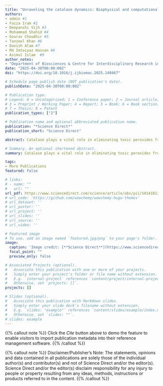 ```yaml
---
title: "Unraveling the catalase dynamics: Biophysical and computational insights into co-solutes driven stabilization under extreme pH conditions"
authors:
- admin #1
- Faiza Iram #2
- Deepanshi Vijh #3
- Mohammad Shahid #4
- Gourav Choudhir #5
- Tanzeel Khan #6
- Danish Alam #7
- Md Imtaiyaz Hassan #8
- Asimul Islam  #9
author_notes:
- "Department of Biosciences & Centre for Interdisciplinary Research in Basic Sciences, Jamia Millia Islamia, New Delhi 110025, India" #1
date: "2025-04-30T00:00:00Z"
doi: "https://doi.org/10.1016/j.ijbiomac.2025.140467"

# Schedule page publish date (NOT publication's date).
publishDate: "2025-04-30T00:00:00Z"

# Publication type.
# Legend: 0 = Uncategorized; 1 = Conference paper; 2 = Journal article;
# 3 = Preprint / Working Paper; 4 = Report; 5 = Book; 6 = Book section;
# 7 = Thesis; 8 = Patent
publication_types: ["2"]

# Publication name and optional abbreviated publication name.
publication: "*Science Direct*"
publication_short: "Science Direct"

abstract: Catalase plays a vital role in eliminating toxic peroxides from the human body and the environment. The versatile applications of this enzyme extend across biotechnological industries and innovative bioremediation approaches. Nonetheless, ensuring enzyme stability is a challenging task. This study investigated the efficacy of co-solutes (glucose and dextran 70) as stabilizing agents for catalase under denaturing pH conditions by employing a combination of spectroscopic techniques (UV‐visible, circular dichroism, and Trp fluorescence), calorimetric measurements (DSC and ITC), enzymatic assay, and in silico studies. The results of spectroscopic and thermal stability studies indicated that the co-solutes tend to stabilize catalase, even under extreme pH conditions. Molecular docking and ITC findings showed that glucose has a higher binding tendency to catalase than dextran 70. MD simulations further underscore reduced structural deviations (RMSF and RMSD), compact structure (Rg and SASA), and formation of H-bonds between catalase and co-solutes, complementing the in vitro observations. This study contributes to the understanding of enzyme stability under suboptimal pH conditions and paves the way for the development of more robust enzyme formulations suitable for a range of applications.

# Summary. An optional shortened abstract.
summary: Catalase plays a vital role in eliminating toxic peroxides from the human body and the environment. The versatile applications of this enzyme extend across biotechnological industries and innovative bioremediation approaches. Nonetheless, ensuring enzyme stability is a challenging task. This study investigated the efficacy of co-solutes (glucose and dextran 70) as stabilizing agents for catalase under denaturing pH conditions by employing a combination of spectroscopic techniques (UV‐visible, circular dichroism, and Trp fluorescence), calorimetric measurements (DSC and ITC), enzymatic assay, and in silico studies. The results of spectroscopic and thermal stability studies indicated that the co-solutes tend to stabilize catalase, even under extreme pH conditions. Molecular docking and ITC findings showed that glucose has a higher binding tendency to catalase than dextran 70. MD simulations further underscore reduced structural deviations (RMSF and RMSD), compact structure (Rg and SASA), and formation of H-bonds between catalase and co-solutes, complementing the in vitro observations. This study contributes to the understanding of enzyme stability under suboptimal pH conditions and paves the way for the development of more robust enzyme formulations suitable for a range of applications.

tags:
- More Publications
featured: False

# links:
# - name: ""
#   url: ""
url_pdf: https://www.sciencedirect.com/science/article/abs/pii/S0141813025010165?via%3Dihub
# url_code: 'https://github.com/wowchemy/wowchemy-hugo-themes'
# url_dataset: ''
# url_poster: ''
# url_project: ''
# url_slides: ''
# url_source: ''
# url_video: ''

# Featured image
# To use, add an image named `featured.jpg/png` to your page's folder. 
image:
  caption: 'Image credit: [**Science Direct**](https://www.sciencedirect.com/science/article/abs/pii/S0141813025010165?via%3Dihub)'
  focal_point: ""
  preview_only: false

# Associated Projects (optional).
#   Associate this publication with one or more of your projects.
#   Simply enter your project's folder or file name without extension.
#   E.g. `internal-project` references `content/project/internal-project/index.md`.
#   Otherwise, set `projects: []`.
projects: []

# Slides (optional).
#   Associate this publication with Markdown slides.
#   Simply enter your slide deck's filename without extension.
#   E.g. `slides: "example"` references `content/slides/example/index.md`.
#   Otherwise, set `slides: ""`.
# slides: example
---
```


{{% callout note %}}
Click the *Cite* button above to demo the feature to enable visitors to import publication metadata into their reference management software.
{{% /callout %}}

{{% callout note %}}
Disclaimer/Publisher’s Note: The statements, opinions and data contained in all publications are solely those of the individual author(s) and contributor(s) and not of Science Direct and/or the editor(s). Science Direct and/or the editor(s) disclaim responsibility for any injury to people or property resulting from any ideas, methods, instructions or products referred to in the content.
{{% /callout %}}

